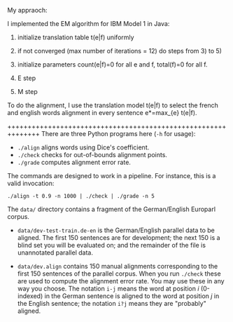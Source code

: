 My appraoch:


I implemented the EM algorithm for IBM Model 1 in Java:

   1) initialize translation table t(e|f) uniformly
   
   2) if not converged (max number of iterations = 12) do steps from 3) to 5)
   
   3) initialize parameters count(e|f)=0 for all e and f, total(f)=0 for all f.
   
   4) E step
   
   5) M step
   
   
To do the alignment, I use the translation model t(e|f) to select the french and english words alignment in every sentence e*=max_{e} t(e|f).


++++++++++++++++++++++++++++++++++++++++++++++++++++++++++++++
There are three Python programs here (`-h` for usage):

 - `./align` aligns words using Dice's coefficient.
 - `./check` checks for out-of-bounds alignment points.
 - `./grade` computes alignment error rate.

The commands are designed to work in a pipeline. For instance, this is a valid invocation:

    ./align -t 0.9 -n 1000 | ./check | ./grade -n 5


The `data/` directory contains a fragment of the German/English Europarl corpus.

 - `data/dev-test-train.de-en` is the German/English parallel data to be aligned. The first 150 sentences are for development; the next 150 is a blind set you will be evaluated on; and the remainder of the file is unannotated parallel data.

 - `data/dev.align` contains 150 manual alignments corresponding to the first 150 sentences of the parallel corpus. When you run `./check` these are used to compute the alignment error rate. You may use these in any way you choose. The notation `i-j` means the word at position *i* (0-indexed) in the German sentence is aligned to the word at position *j* in the English sentence; the notation `i?j` means they are "probably" aligned.

